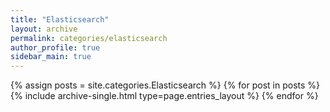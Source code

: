 ```yaml
---
title: "Elasticsearch"
layout: archive
permalink: categories/elasticsearch
author_profile: true
sidebar_main: true
---
```


{% assign posts = site.categories.Elasticsearch %}
{% for post in posts %} {% include archive-single.html type=page.entries_layout %} {% endfor %}
